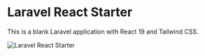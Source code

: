 # Laravel React Starter

This is a blank Laravel application with React 19 and Tailwind CSS.

<img src="https://cdn.devdojo.com/images/march2025/laravel-react.png" alt="Laravel React Starter" />